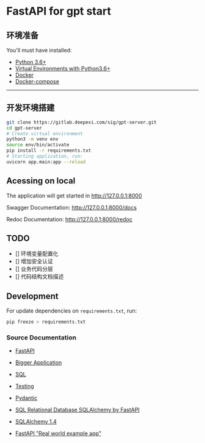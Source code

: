 # FastAPI for gpt start


## 环境准备
You'll must have installed:
- [Python 3.6+](https://www.python.org/downloads/)
- [Virtual Environments with Python3.6+](https://docs.python.org/3/tutorial/venv.html)
- [Docker](https://docs.docker.com/engine/install/)
- [Docker-compose](https://docs.docker.com/compose/install/)
___
## 开发环境搭建

```bash
git clone https://gitlab.deepexi.com/sig/gpt-server.git
cd gpt-server
# Create virtual environment
python3 -m venv env
source env/bin/activate
pip install -r requirements.txt 
# Starting application, run:
uvicorn app.main:app --reload
```


## Acessing on local
The application will get started in http://127.0.0.1:8000  

Swagger Documentation: http://127.0.0.1:8000/docs

Redoc Documentation: http://127.0.0.1:8000/redoc

## TODO

- [] 环境变量配置化
- [] 增加安全认证
- [] 业务代码分层
- [] 代码结构文档描述

## Development

For update dependencies on `requirements.txt`, run:  


```bash
pip freeze > requirements.txt
```


### Source Documentation
- [FastAPI](https://fastapi.tiangolo.com/)

- [Bigger Application](https://fastapi.tiangolo.com/tutorial/bigger-applications/)

- [SQL](https://fastapi.tiangolo.com/tutorial/sql-databases/)

- [Testing](https://fastapi.tiangolo.com/tutorial/testing/)  

- [Pydantic](https://pydantic-docs.helpmanual.io/)  

- [SQL Relational Database SQLAlchemy by FastAPI](https://fastapi.tiangolo.com/tutorial/sql-databases/?h=databa#sql-relational-databases)

- [SQLAlchemy 1.4](https://docs.sqlalchemy.org/en/14/tutorial/engine.html)  

- [FastAPI "Real world example app"](https://github.com/nsidnev/fastapi-realworld-example-app)  

